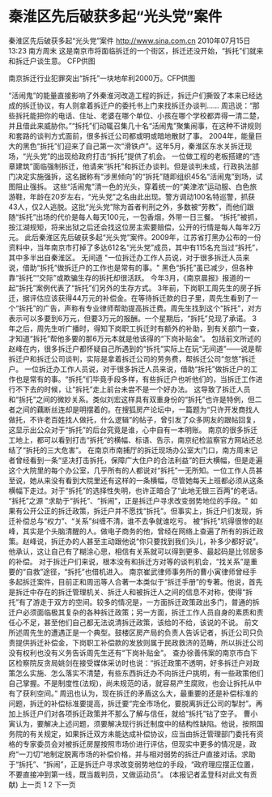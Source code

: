 # 秦淮区先后破获多起“光头党”案件

秦淮区先后破获多起“光头党”案件
http://www.sina.com.cn  2010年07月15日13:23  南方周末
这是南京市将面临拆迁的一个街区，拆迁还没开始，“拆托”们就来和拆迁户谈生意。 CFP供图

南京拆迁行业犯罪突出“拆托”一块地牟利2000万。CFP供图

“活闹鬼”的能量直接影响了外秦淮河改造工程的拆迁，拆迁户们撕毁了本来已经达成的拆迁协议，有人则拿着拆迁户的委托书上门来找拆迁办谈判……
周迅说：“那些拆托能把你的电话、住址、老婆在哪个单位、小孩在哪个学校都弄得一清二楚，并且借此来威胁你。”“拆托”们动辄召集几十名“活闹鬼”聚集闹事，在这种不讲规则和套路的谈判方式面前，很多拆迁公司都或明或暗地散财了事。
2004年，能量巨大的黑色“拆托”们迎来了自己第一次“滑铁卢”。这年5月，秦淮区东水关拆迁现场，“光头党”的出现给政府打击“拆托”提供了机会。
一位做工程的老板搭建的“违章建筑”面临强制拆迁，他请来“拆托”和拆迁办谈判。但是谈判未成，行政执法部门决定实施强拆，这名据称有“涉黑倾向”的“拆托”随即组织45名“活闹鬼”到场，试图阻止强拆。
这些“活闹鬼”清一色的光头，穿着统一的“美津浓”运动服、白色旅游鞋，年龄在20岁左右，“光头党”之名由此出现。警方调动100名特巡警，抓获 43人，仅2人逃脱。这批“光头党”除为首者判刑之外，多数被“劳教”，而他们跟随“拆托”出场的代价是每人每天100元，一包香烟，外带一日三餐。
“拆托”被抓，按江湖规矩，将来出狱之后还会找这位房主索要赔偿，公开的行情是每人每年2万元。
此后秦淮区先后破获多起“光头党”案件。2009年，江苏省打黑办公布的一份资料中，当年南京市打掉了多达612名“光头党”成员，其中有115名充当过“拆托”，其中多半出自秦淮区。
无间道
"一位拆迁办工作人员说，对于很多拆迁人员来说，借助“拆托”做拆迁户的工作也是常有的事。"
黑色“拆托”虽已减少，但各种靠“拆托”“交际”或欺骗生存的拆托却很活跃。
今年3月，《南京晨报》报道的一起“拆托”案例代表了“拆托”们另外的生存方式。
3年前，下岗职工周先生的房子拆迁，据评估应该获得44万元的补偿金。在等待拆迁款的日子里，周先生看到了一个“拆托”的广告，声称有专业律师帮助提高拆迁费。周先生找到这个“拆托”，对方表示可以多要到6万元，但要3万元的报酬。一个星期后，“拆托”兑现了承诺。
3年之后，周先生听广播时，得知下岗职工拆迁时有额外的补助，到有关部门一查，才知道“拆托”帮他多要的那6万元本就是他该得的“下岗补贴金”。
包括前文所述的赵峰在内，很多拆迁户都怀疑自己所遇到的“拆托”实际上在玩“无间道”——说是帮拆迁户和拆迁公司谈判，实际是拿着拆迁公司的劳务费，帮拆迁公司“忽悠”拆迁户。
一位拆迁办工作人员说，对于很多拆迁人员来说，借助“拆托”做拆迁户的工作也是常有的事。“拆托”们毕竟手段多样，有些拆迁户也听他们的，当拆迁工作进行不下去的时候，让“拆托”走上前台未尝不是一个好办法。
这导致了拆迁人员和“拆托”之间的微妙关系。类似刘宏这样具有双重身份的“拆托”也许是特例，但二者之间的藕断丝连却是明摆着的。在搜狐房产论坛中，一篇题为“只许开发商找人做托，不许老百姓找人做托，什么逻辑”的帖子，曾引发了众多网友的跟帖回复，这显示出公众对于“拆托”的后台究竟是谁，心中自有一本明账。
南京的很多拆迁工地上，都可以看到打击“拆托”的横幅、标语、告示，南京纪检监察官方网站还总结了“拆托的三大危害”。
在南京市南捕厅的拆迁现场办公室大门口，南方周末记者曾经看到一条“坚决打击拆托，保障广大住户的合法利益”的巨大横幅，但是走遍这个大院里的每个办公室，几乎所有的人都说对“拆托”一无所知。一位工作人员甚至说，她从来没有看到大院里还有这样的一条横幅，尽管她每天上班都必须从这条横幅下走过。对于“拆托”的选择性失明，也许正暗合了“此地无银三百两”的老话。
“拆托”之源
"求助于“拆托”、“拆闹”，正是拆迁户寻求改变弱势地位的手段。"
如果有公开公正的拆迁政策，拆迁户并不愿找“拆托”。但事实上，拆迁户们发现，拆迁补偿总与“权力”、“关系”纠缠不清，谁不去争就谁吃亏。
被“拆托”坑得很惨的赵峰，其实是个头脑清醒的人。做电子商务的他，曾经在网络上查遍了所有的拆迁政策。赵峰说，拆迁办的人甚至主动跟他说“你只要找到我们头儿，补多少都好说”。他承认，这让自己有了糊涂心思，相信有关系就可以得到更多、最起码是比邻居多的补偿。
对于拆迁户们来说，根本没有和拆迁方对等的谈判机会，“找关系”是重要的“自救”途径，“拆托”也借机进入。
南京崔武律师事务所的曹小寅律师曾经手多起拆迁案件，目前正和周迅等人合著一本类似于“拆迁手册”的专著。他说，首先是拆迁中存在的拆迁管理机关、拆迁人和被拆迁人之间的信息不对称，使得“拆托”有了游走于双方的空间。较多的情况是，一方面拆迁政策政出多门，普通的拆迁户必须面临极其复杂的各种拆迁政策；另一方面，拆迁工作人员自身的素质和责任心不足，甚至他们自己都无法说清拆迁政策，该给的不给，该说的不说。
前文所述周先生的遭遇正是一个典型。鼓楼区房产局的负责人告诉记者，拆迁公司只负责提供拆迁补偿金，下岗职工补偿款的发放则属于民政救济的范畴，所以拆迁公司没有权利也没有义务告诉周先生还有“下岗补贴金”。
查办徐善伟案的南京市白下区检察院反贪局姚剑在接受媒体采访时也说：“拆迁政策不透明，好多拆迁户对政策怎么实施、怎么落实不清楚，有些东西拆迁办不向拆迁户挑明，有一些政策他们自己掌握。不是制度性(法规)，尚未规范的话，就容易产生腐败，也会让拆托从中有了获利空间。”
周迅也认为，现在拆迁的矛盾这么大，最重要的还是补偿标准的问题，拆迁的补偿标准要提高，拆迁要“完全市场化，要脱离拆迁公司的掣肘”。再加上拆迁户们对各项拆迁政策并不那么了解与信任，就给“拆托”钻了空子。
曹小寅认为，要解决上述问题，须要解决现行拆迁制度中的结构性缺陷。他说，按照国务院的有关规定，如果拆迁双方未能达成补偿协议，应当由拆迁管理部门委托有资格的专家委员会对被拆迁房屋按照市场价进行评估，但现实中更多的情况是，政府“一刀切”地制定脱离市场的补偿价格，并与相对弱势的拆迁户直接对话。求助于“拆托”、“拆闹”，正是拆迁户寻求改变弱势地位的手段，“政府理应摆正位置，不要直接冲到第一线，既当裁判员，又做运动员”。
(本报记者孟登科对此文有贡献)
上一页
1
2
下一页

